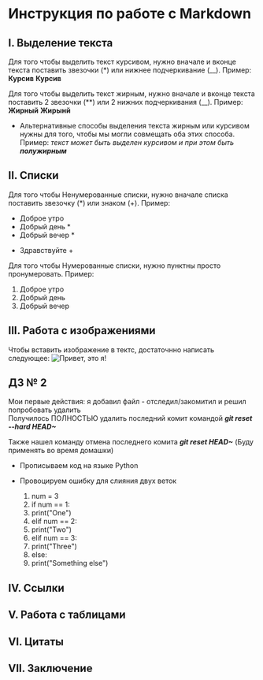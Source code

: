 # Инструкция по работе с Markdown 


## I. Выделение текста 

Для того чтобы выделить текст курсивом, нужно вначале и вконце текста поставить звезочки (*) или нижнее подчеркивание (__). Пример: **Курсив** __Курсив__

Для того чтобы выделить текст жирным, нужно вначале и вконце текста поставить 2 звезочки (**) или 2 нижних подчеркивания (__). Пример: **Жирный** __Жирынй__
* Альтернативные способы выделения текста жирным или курсивом нужны для того, чтобы мы могли совмещать оба этих способа.
Пример: _текст может быть выделен курсивом и при этом быть **полужирным**_

## II. Списки

Для того чтобы Ненумерованные списки, нужно вначале списка поставить звезочку (*) или знаком (+). Пример: 
* Доброе утро
* Добрый день *
* Добрый вечер *
+ Здравствуйте +


Для того чтобы Нумерованные списки, нужно пунктны просто пронумеровать. Пример:
1. Доброе утро
2. Добрый день
3. Добрый вечер


## III. Работа с изображениями 
Чтобы вставить изображение в тектс, достаточнно написать следующее: 
![Привет, это я!](Vachik.jpg)


## ДЗ № 2 
Мои первые действия: я добавил файл - отследил/закомитил и решил попробовать удалить   
Получилось ПОЛНОСТЬЮ удалить последний комит командой __*git reset --hard HEAD~*__

Также нашел команду отмена последнего комита *__git reset HEAD~__* (Буду применять во время домашки)


* Прописываем код на языке Python
* Провоцируем ошибку для слияния двух веток

    1. num = 3
    2. if num == 1:
    3.   print("One")
    4. elif num == 2:
    5.   print("Two")
    6. elif num == 3: 
    7.   print("Three")
    8. else: 
    9.   print("Something else") 
  
    
  
    
    






## IV. Ссылки 


## V. Работа с таблицами 

## VI. Цитаты

## VII. Заключение 